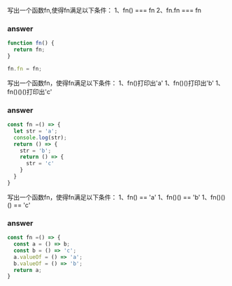 写出一个函数fn,使得fn满足以下条件：
1、fn() === fn
2、fn.fn === fn

### answer

``` js
function fn() {
  return fn;
}

fn.fn = fn;


```

写出一个函数fn，使得fn满足以下条件：
1、fn()打印出'a'
1、fn()()打印出'b'
1、fn()()()打印出'c'

### answer

``` js
const fn =() => {
  let str = 'a';
  console.log(str);
  return () => {
    str = 'b';
    return () => {
      str = 'c'
    }
  }
}


```

写出一个函数fn，使得fn满足以下条件：
1、fn() == 'a'
1、fn()() == 'b'
1、fn()()() == 'c'

### answer

``` js
const fn =() => {
  const a = () => b;
  const b = () => 'c';
  a.valueOf = () => 'a';
  b.valueOf = () => 'b';
  return a;
}


```